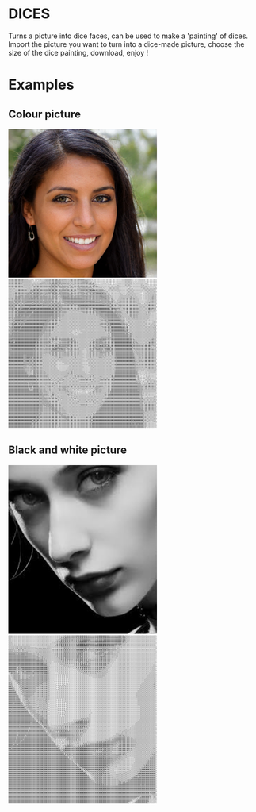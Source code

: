 # DICES

Turns a picture into dice faces, can be used to make a 'painting' of dices.
Import the picture you want to turn into a dice-made picture, choose the size of the dice painting, download, enjoy !

Examples
==============

## Colour picture
<img src="./examples/ex1.jpeg" width="300">
<img src="./examples/out1.png" width="300">


## Black and white picture
<img src="./examples/ex2.jpeg" width="300">
<img src="./examples/out2.png" width="300">